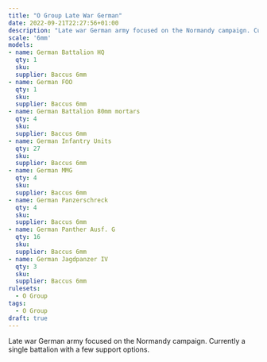 ```yaml
---
title: "O Group Late War German"
date: 2022-09-21T22:27:56+01:00
description: "Late war German army focused on the Normandy campaign. Currently a single battalion with a few support options."
scale: '6mm'
models:
- name: German Battalion HQ
  qty: 1
  sku: 
  supplier: Baccus 6mm
- name: German FOO
  qty: 1
  sku: 
  supplier: Baccus 6mm
- name: German Battalion 80mm mortars
  qty: 4
  sku: 
  supplier: Baccus 6mm
- name: German Infantry Units
  qty: 27
  sku: 
  supplier: Baccus 6mm
- name: German MMG
  qty: 4
  sku: 
  supplier: Baccus 6mm
- name: German Panzerschreck
  qty: 4
  sku: 
  supplier: Baccus 6mm
- name: German Panther Ausf. G
  qty: 16
  sku: 
  supplier: Baccus 6mm
- name: German Jagdpanzer IV
  qty: 3
  sku: 
  supplier: Baccus 6mm
rulesets:
  - O Group
tags:
  - O Group
draft: true
---
```


Late war German army focused on the Normandy campaign. Currently a single battalion with a few support options.
